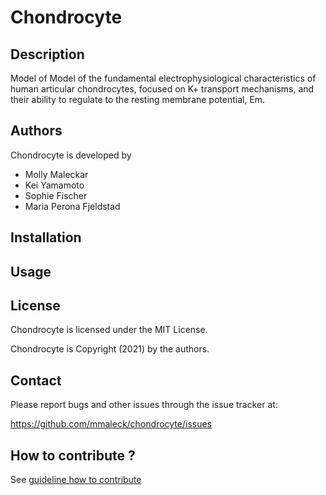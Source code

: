 # Chondrocyte


## Description
Model of Model of the fundamental electrophysiological characteristics of human articular chondrocytes, focused on K+ transport mechanisms, and their ability to regulate to the resting membrane potential, Em.

## Authors
Chondrocyte is developed by

  * Molly Maleckar
  * Kei Yamamoto
  * Sophie Fischer 
  * Maria Perona Fjeldstad

## Installation

## Usage

## License

Chondrocyte is licensed under the MIT License.

Chondrocyte is Copyright (2021) by the authors.

## Contact

Please report bugs and other issues through the issue tracker at:

  https://github.com/mmaleck/chondrocyte/issues

## How to contribute ?

See [guideline how to contribute](docs/CONTRIBUTING.md)



